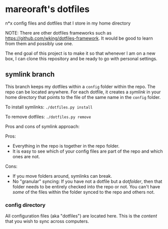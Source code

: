 # mareoraft's dotfiles

n*x config files and dotfiles that I store in my home directory

NOTE: There are other dotfiles frameworks such as https://github.com/wking/dotfiles-framework.  It would be good to learn from them and possibly use one.

The end goal of this project is to make it so that whenever I am on a new box, I can clone this repository and be ready to go with personal settings.



## symlink branch

This branch keeps my dotfiles within a `config` folder within the repo.  The repo can be located anywhere.  For each dotfile, it creates a *symlink* in your home directory that points to the file of the same name in the `config` folder.

To install symlinks: `./dotfiles.py install`

To remove dotfiles: `./dotfiles.py remove`

Pros and cons of symlink approach:

Pros:

  * Everything in the repo is together in the repo folder.
  * It is easy to see which of your config files are part of the repo and which ones are not.

Cons:

  * If you move folders around, symlinks can break.
  * No "granular" syncing: If you have not a dotfile but a dot*folder*, then that folder needs to be entirely checked into the repo or not.  You can't have *some* of the files within the folder synced to the repo and others not.


### config directory

All configuration files (aka "dotfiles") are located here.  This is the *content* that you wish to sync across computers.
